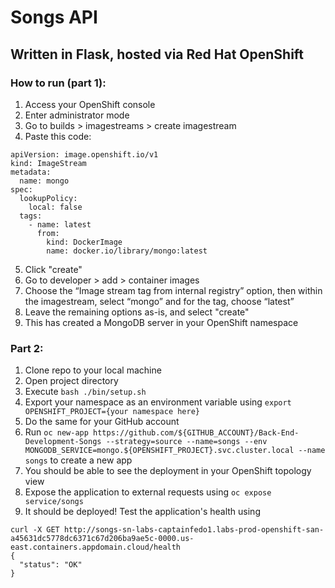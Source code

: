 # Songs API

## Written in Flask, hosted via Red Hat OpenShift

### How to run (part 1):
1. Access your OpenShift console
2. Enter administrator mode
3. Go to builds > imagestreams > create imagestream
4. Paste this code:

```
apiVersion: image.openshift.io/v1
kind: ImageStream
metadata:
  name: mongo
spec:
  lookupPolicy:
    local: false
  tags:
    - name: latest
      from:
        kind: DockerImage
        name: docker.io/library/mongo:latest
```
5. Click "create"
6. Go to developer > add > container images
7. Choose the “Image stream tag from internal registry” option, then within the imagestream, select “mongo” and for the tag, choose “latest”
8. Leave the remaining options as-is, and select "create"
9. This has created a MongoDB server in your OpenShift namespace

### Part 2:
1. Clone repo to your local machine
2. Open project directory
3. Execute `bash ./bin/setup.sh`
4. Export your namespace as an environment variable using `export OPENSHIFT_PROJECT={your namespace here}`
5. Do the same for your GitHub account
6. Run `oc new-app https://github.com/${GITHUB_ACCOUNT}/Back-End-Development-Songs --strategy=source --name=songs --env MONGODB_SERVICE=mongo.${OPENSHIFT_PROJECT}.svc.cluster.local --name songs` to create a new app
7. You should be able to see the deployment in your OpenShift topology view
8. Expose the application to external requests using `oc expose service/songs`
9. It should be deployed! Test the application's health using

```
curl -X GET http://songs-sn-labs-captainfedo1.labs-prod-openshift-san-a45631dc5778dc6371c67d206ba9ae5c-0000.us-east.containers.appdomain.cloud/health
{
  "status": "OK"
}
```
